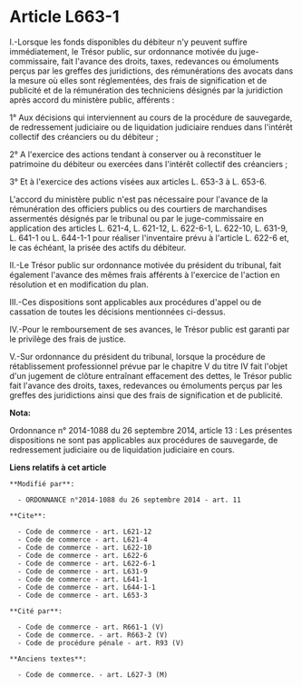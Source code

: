 # Article L663-1

I.-Lorsque les fonds disponibles du débiteur n'y peuvent suffire immédiatement, le Trésor public, sur ordonnance motivée du
juge-commissaire, fait l'avance des droits, taxes, redevances ou émoluments perçus par les greffes des juridictions, des
rémunérations des avocats dans la mesure où elles sont réglementées, des frais de signification et de publicité et de la
rémunération des techniciens désignés par la juridiction après accord du ministère public, afférents : 

1° Aux décisions qui interviennent au cours de la procédure de sauvegarde, de redressement judiciaire ou de liquidation
judiciaire rendues dans l'intérêt collectif des créanciers ou du débiteur ; 

2° A l'exercice des actions tendant à conserver ou à reconstituer le patrimoine du débiteur ou exercées dans l'intérêt
collectif des créanciers ; 

3° Et à l'exercice des actions visées aux articles L. 653-3 à L. 653-6. 

L'accord du ministère public n'est pas nécessaire pour l'avance de la rémunération des officiers publics ou des courtiers de
marchandises assermentés désignés par le tribunal ou par le juge-commissaire en application des articles L. 621-4, L. 621-12,
L. 622-6-1, L. 622-10, L. 631-9, L. 641-1 ou L. 644-1-1 pour réaliser l'inventaire prévu à l'article L. 622-6 et, le cas
échéant, la prisée des actifs du débiteur. 

II.-Le Trésor public sur ordonnance motivée du président du tribunal, fait également l'avance des mêmes frais afférents à
l'exercice de l'action en résolution et en modification du plan. 

III.-Ces dispositions sont applicables aux procédures d'appel ou de cassation de toutes les décisions mentionnées ci-dessus. 

IV.-Pour le remboursement de ses avances, le Trésor public est garanti par le privilège des frais de justice. 

V.-Sur ordonnance du président du tribunal, lorsque la procédure de rétablissement professionnel prévue par le chapitre V du
titre IV fait l'objet d'un jugement de clôture entraînant effacement des dettes, le Trésor public fait l'avance des droits,
taxes, redevances ou émoluments perçus par les greffes des juridictions ainsi que des frais de signification et de publicité.

**Nota:**

Ordonnance n° 2014-1088 du 26 septembre 2014, article 13 : Les présentes dispositions ne sont pas applicables aux procédures
de sauvegarde, de redressement judiciaire ou de liquidation judiciaire en cours.

**Liens relatifs à cet article**

	**Modifié par**:

	  - ORDONNANCE n°2014-1088 du 26 septembre 2014 - art. 11

	**Cite**:

	  - Code de commerce - art. L621-12
	  - Code de commerce - art. L621-4
	  - Code de commerce - art. L622-10
	  - Code de commerce - art. L622-6
	  - Code de commerce - art. L622-6-1
	  - Code de commerce - art. L631-9
	  - Code de commerce - art. L641-1
	  - Code de commerce - art. L644-1-1
	  - Code de commerce - art. L653-3

	**Cité par**:

	  - Code de commerce - art. R661-1 (V)
	  - Code de commerce. - art. R663-2 (V)
	  - Code de procédure pénale - art. R93 (V)

	**Anciens textes**:

	  - Code de commerce. - art. L627-3 (M)
